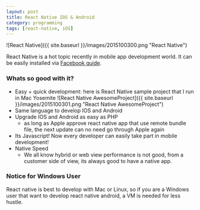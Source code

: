 ```yaml
---
layout: post
title: React Native IOS & Android
category: programming
tags: [react-native, iOS]
---
```


![React Native]({{ site.baseurl }}/images/2015100300.png "React Native")

React Native is a hot topic recently in mobile app development world. It can be easily installed via [Facebook guide](https://facebook.github.io/react-native/docs/getting-started.html).

### Whats so good with it?
- Easy + quick development: here is React Native sample project that I run in Mac Yosemite
![React Native AwesomeProject]({{ site.baseurl }}/images/2015100301.png "React Native AwesomeProject")
- Same language to develop IOS and Android
- Upgrade IOS and Android as easy as PHP
  - as long as Apple approve react native app that use remote bundle file, the next update can no need go through Apple again
- Its Javascript! Now every developer can easily take part in mobile development!
- Native Speed
  - We all know hybrid or web view performance is not good, from a customer side of view, its always good to have a native app.

### Notice for Windows User
React native is best to develop with Mac or Linux, so if you are a Windows user that want to develop react native android, a VM is needed for less hustle.
